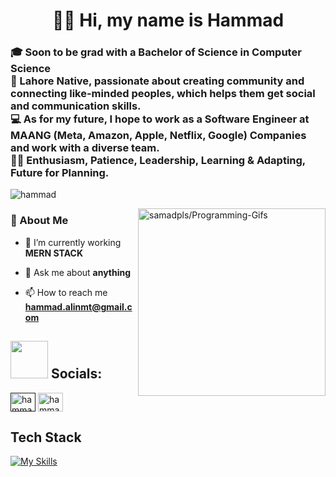 <h1 align="center">👋🏽 Hi, my name is Hammad</h1>
<h3>
🎓 Soon to be grad with a Bachelor of Science in Computer Science <br>
🌇 Lahore Native, passionate about creating community and connecting like-minded peoples, which helps them get social and communication skills.<br>
💻 As for my future, I hope to work as a Software Engineer at MAANG (Meta, Amazon, Apple, Netflix, Google) Companies and work with a diverse team.<br>
💪🏽 Enthusiasm, Patience, Leadership, Learning & Adapting, Future for Planning.<br>
</h3>

<p align="left"> <img src="https://komarev.com/ghpvc/?username=Hammadnmt&color=brightgreen&style=flat-square&label=PROFILE+VIEWS" alt="hammad" /> </p>

 <!--<img align="right" alt="GIF" src="https://github.com/abhisheknaiidu/abhisheknaiidu/blob/master/code.gif?raw=true" width="330" height="220" />-->
  

<a href='https://github.com/samadpls/Programing-Gifs'>
<img align='right' src='https://programming-gifs.cyclic.app' widht=100 height=300 alt='samadpls/Programming-Gifs'></a>


 <h3>🚀 About Me </h3>
 
- 🌱 I’m currently working **MERN STACK**

- 💬 Ask me about **anything**

- 📫 How to reach me **hammad.alinmt@gmail.com**




## <img src='.github/workflows/tech.gif' height=60/> Socials:
<div align='center'>
<p align="left">
<a href="" target="blank"><img align="center" src="https://raw.githubusercontent.com/rahuldkjain/github-profile-readme-generator/master/src/images/icons/Social/twitter.svg" alt="hammadnmt" height="30" width="40" /></a>
<a href="https://linkedin.com/in/hammadali909" target="blank"><img align="center" src="https://raw.githubusercontent.com/rahuldkjain/github-profile-readme-generator/master/src/images/icons/Social/linked-in-alt.svg" alt="hammadali909" height="30" width="40" /></a>
</p></div>
<h2>Tech Stack</h2>

[![My Skills](https://skillicons.dev/icons?i=html,css,cpp,js,mongodb,express,react,nodejs&perline=3)](https://skillicons.dev)

